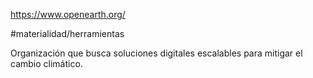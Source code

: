 https://www.openearth.org/

#materialidad/herramientas 

Organización que busca soluciones digitales escalables para mitigar el cambio climático.